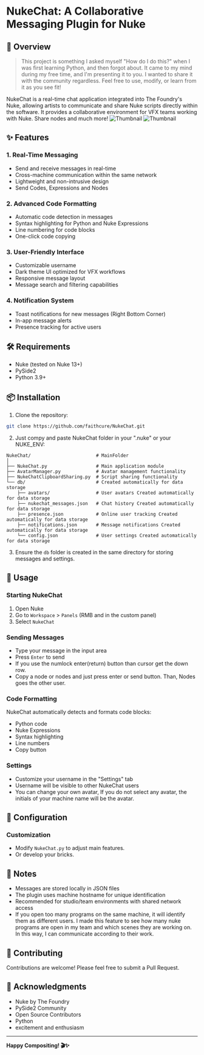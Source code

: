 # NukeChat: A Collaborative Messaging Plugin for Nuke
## 🚀 Overview
> This project is something I asked myself "How do I do this?" when I was first learning Python, and then forgot about. It came to my mind during my free time, and I'm presenting it to you. I wanted to share it with the community regardless. Feel free to use, modify, or learn from it as you see fit!

NukeChat is a real-time chat application integrated into The Foundry's Nuke, allowing artists to communicate and share Nuke scripts directly within the software. It provides a collaborative environment for VFX teams working with Nuke. Share nodes and much more!
![Thumbnail](https://github.com/faithcure/NukeChat/blob/main/db/1.jpg) ![Thumbnail](https://github.com/faithcure/NukeChat/blob/main/db/2.jpg)
## ✨ Features

### 1. Real-Time Messaging
- Send and receive messages in real-time
- Cross-machine communication within the same network
- Lightweight and non-intrusive design
- Send Codes, Expressions and Nodes

### 2. Advanced Code Formatting
- Automatic code detection in messages
- Syntax highlighting for Python and Nuke Expressions
- Line numbering for code blocks
- One-click code copying

### 3. User-Friendly Interface
- Customizable username
- Dark theme UI optimized for VFX workflows
- Responsive message layout
- Message search and filtering capabilities

### 4. Notification System
- Toast notifications for new messages (Right Bottom Corner)
- In-app message alerts
- Presence tracking for active users

## 🛠 Requirements
- Nuke (tested on Nuke 13+)
- PySide2
- Python 3.9+

## 📦 Installation

1. Clone the repository:
```bash
git clone https://github.com/faithcure/NukeChat.git
```

2. Just compy and paste NukeChat folder in your ".nuke" or your NUKE_ENV:

```
NukeChat/                        # MainFolder
│
├── NukeChat.py                  # Main application module
├── AvatarManager.py             # Avatar management functionality
├── NukeChatClipboardSharing.py  # Script sharing functionality
└── db/                          # Created automatically for data storage
    ├── avatars/                 # User avatars Created automatically for data storage
    ├── nukechat_messages.json   # Chat history Created automatically for data storage
    ├── presence.json            # Online user tracking Created automatically for data storage
    ├── notifications.json       # Message notifications Created automatically for data storage
    └── config.json              # User settings Created automatically for data storage
```

3. Ensure the `db` folder is created in the same directory for storing messages and settings.

## 🚀 Usage

### Starting NukeChat
1. Open Nuke
2. Go to `Workspace` > `Panels` (RMB and in the custom panel)
3. Select `NukeChat`

### Sending Messages
- Type your message in the input area
- Press `Enter` to send
- If you use the numlock enter(return) button than cursor get the down row.
- Copy a node or nodes and just press enter or send button. Than, Nodes goes the other user.

### Code Formatting
NukeChat automatically detects and formats code blocks:
- Python code
- Nuke Expressions
- Syntax highlighting
- Line numbers
- Copy button

### Settings
- Customize your username in the "Settings" tab
- Username will be visible to other NukeChat users
- You can change your own avatar, If you do not select any avatar, the initials of your machine name will be the avatar.

## 🔧 Configuration

### Customization
- Modify `NukeChat.py` to adjust main features.
- Or develop your bricks.

## 📝 Notes
- Messages are stored locally in JSON files
- The plugin uses machine hostname for unique identification
- Recommended for studio/team environments with shared network access
- If you open too many programs on the same machine, it will identify them as different users. I made this feature to see how many nuke programs are open in my team and which scenes they are working on. In this way, I can communicate according to their work.

## 🤝 Contributing
Contributions are welcome! Please feel free to submit a Pull Request.

## 🙌 Acknowledgments
- Nuke by The Foundry
- PySide2 Community
- Open Source Contributors
- Python
- excitement and enthusiasm

---

**Happy Compositing! 🎬✨**
